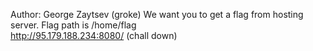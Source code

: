 Author: George Zaytsev (groke)
We want you to get a flag from hosting server. Flag path is /home/flag<br>
http://95.179.188.234:8080/ (chall down)